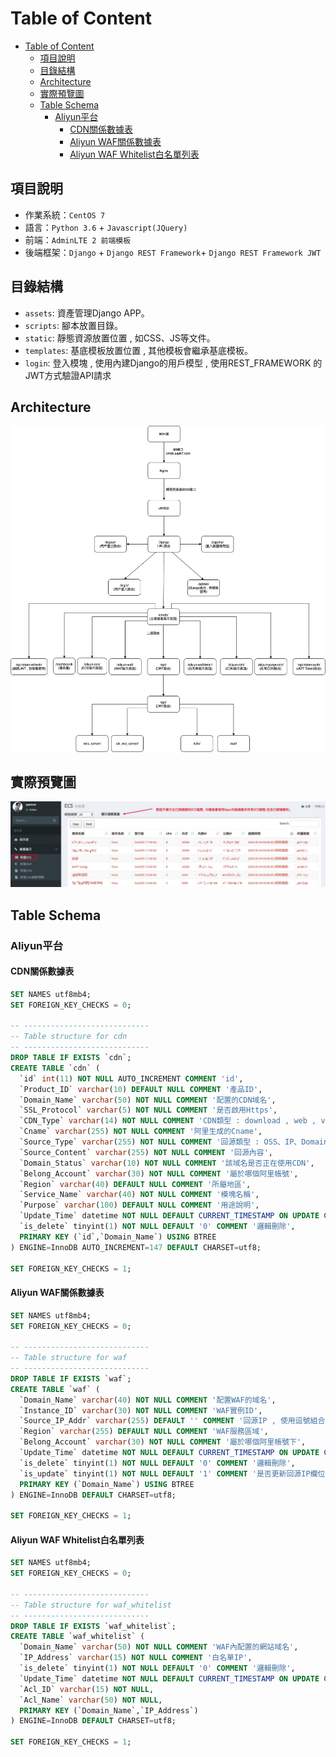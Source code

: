 # Table of Content
- [Table of Content](#table-of-content)
  - [項目說明](#項目說明)
  - [目錄結構](#目錄結構)
  - [Architecture](#architecture)
  - [實際預覽圖](#實際預覽圖)
  - [Table Schema](#table-schema)
    - [Aliyun平台](#aliyun平台)
      - [CDN關係數據表](#cdn關係數據表)
      - [Aliyun WAF關係數據表](#aliyun-waf關係數據表)
      - [Aliyun WAF Whitelist白名單列表](#aliyun-waf-whitelist白名單列表)

## 項目說明
- 作業系統：`CentOS 7`
- 語言：`Python 3.6` + `Javascript(JQuery)`
- 前端：`AdminLTE 2 前端模板`
- 後端框架：`Django` + `Django REST Framework`+ `Django REST Framework JWT`

## 目錄結構
* `assets`: 資產管理Django APP。
* `scripts`: 腳本放置目錄。
* `static`: 靜態資源放置位置 , 如CSS、JS等文件。
* `templates`: 基底模板放置位置 , 其他模板會繼承基底模板。
* `login`: 登入模塊 , 使用內建Django的用戶模型 , 使用REST_FRAMEWORK 的 JWT方式驗證API請求

## Architecture
![Architecture](Architecture.png)

## 實際預覽圖
![ECS](ECS.png)


## Table Schema
### Aliyun平台 
#### CDN關係數據表

```SQL
SET NAMES utf8mb4;
SET FOREIGN_KEY_CHECKS = 0;

-- ----------------------------
-- Table structure for cdn
-- ----------------------------
DROP TABLE IF EXISTS `cdn`;
CREATE TABLE `cdn` (
  `id` int(11) NOT NULL AUTO_INCREMENT COMMENT 'id',
  `Product_ID` varchar(10) DEFAULT NULL COMMENT '產品ID',
  `Domain_Name` varchar(50) NOT NULL COMMENT '配置的CDN域名',
  `SSL_Protocol` varchar(5) NOT NULL COMMENT '是否啟用Https',
  `CDN_Type` varchar(14) NOT NULL COMMENT 'CDN類型 : download , web , video',
  `Cname` varchar(255) NOT NULL COMMENT '阿里生成的Cname',
  `Source_Type` varchar(255) NOT NULL COMMENT '回源類型 : OSS、IP、Domain',
  `Source_Content` varchar(255) NOT NULL COMMENT '回源內容',
  `Domain_Status` varchar(10) NOT NULL COMMENT '該域名是否正在使用CDN',
  `Belong_Account` varchar(30) NOT NULL COMMENT '屬於哪個阿里帳號',
  `Region` varchar(40) DEFAULT NULL COMMENT '所屬地區',
  `Service_Name` varchar(40) NOT NULL COMMENT '模塊名稱',
  `Purpose` varchar(100) DEFAULT NULL COMMENT '用途說明',
  `Update_Time` datetime NOT NULL DEFAULT CURRENT_TIMESTAMP ON UPDATE CURRENT_TIMESTAMP COMMENT '該筆數據被更新時間',
  `is_delete` tinyint(1) NOT NULL DEFAULT '0' COMMENT '邏輯刪除',
  PRIMARY KEY (`id`,`Domain_Name`) USING BTREE
) ENGINE=InnoDB AUTO_INCREMENT=147 DEFAULT CHARSET=utf8;

SET FOREIGN_KEY_CHECKS = 1;
```

#### Aliyun WAF關係數據表

```SQL
SET NAMES utf8mb4;
SET FOREIGN_KEY_CHECKS = 0;

-- ----------------------------
-- Table structure for waf
-- ----------------------------
DROP TABLE IF EXISTS `waf`;
CREATE TABLE `waf` (
  `Domain_Name` varchar(40) NOT NULL COMMENT '配置WAF的域名',
  `Instance_ID` varchar(30) NOT NULL COMMENT 'WAF實例ID',
  `Source_IP_Addr` varchar(255) DEFAULT '' COMMENT '回源IP , 使用逗號組合IP',
  `Region` varchar(255) DEFAULT NULL COMMENT 'WAF服務區域',
  `Belong_Account` varchar(30) NOT NULL COMMENT '屬於哪個阿里帳號下',
  `Update_Time` datetime NOT NULL DEFAULT CURRENT_TIMESTAMP ON UPDATE CURRENT_TIMESTAMP COMMENT '該筆數據更新時間',
  `is_delete` tinyint(1) NOT NULL DEFAULT '0' COMMENT '邏輯刪除',
  `is_update` tinyint(1) NOT NULL DEFAULT '1' COMMENT '是否更新回源IP欄位 , 欄位默認成功 , 當同步數據失敗時修改為失敗(0)',
  PRIMARY KEY (`Domain_Name`) USING BTREE
) ENGINE=InnoDB DEFAULT CHARSET=utf8;

SET FOREIGN_KEY_CHECKS = 1;
```

#### Aliyun WAF Whitelist白名單列表
```SQL
SET NAMES utf8mb4;
SET FOREIGN_KEY_CHECKS = 0;

-- ----------------------------
-- Table structure for waf_whitelist
-- ----------------------------
DROP TABLE IF EXISTS `waf_whitelist`;
CREATE TABLE `waf_whitelist` (
  `Domain_Name` varchar(50) NOT NULL COMMENT 'WAF內配置的網站域名',
  `IP_Address` varchar(15) NOT NULL COMMENT '白名單IP',
  `is_delete` tinyint(1) NOT NULL DEFAULT '0' COMMENT '邏輯刪除',
  `Update_Time` datetime NOT NULL DEFAULT CURRENT_TIMESTAMP ON UPDATE CURRENT_TIMESTAMP COMMENT '該筆數據更新時間',
  `Acl_ID` varchar(15) NOT NULL,
  `Acl_Name` varchar(50) NOT NULL,
  PRIMARY KEY (`Domain_Name`,`IP_Address`)
) ENGINE=InnoDB DEFAULT CHARSET=utf8;

SET FOREIGN_KEY_CHECKS = 1;

```